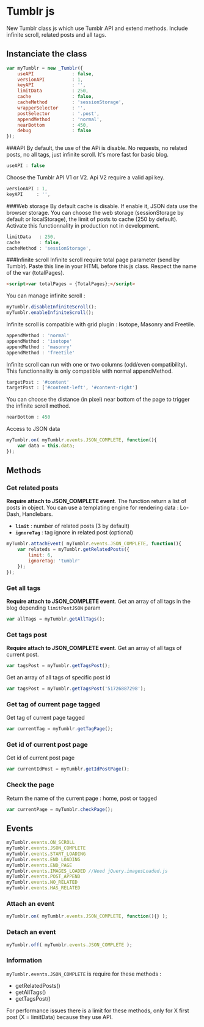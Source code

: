 Tumblr js
==================================================

New Tumblr class js which use Tumblr API and extend methods. Include infinite scroll, related posts and all tags.

Instanciate the class
--------------------------------------

```javascript
var myTumblr = new _Tumblr({
    useAPI              : false,
    versionAPI          : 1,
    keyAPI              : '',
    limitData           : 250,
    cache               : false,
    cacheMethod         : 'sessionStorage',
    wrapperSelector     : '',
    postSelector        : '.post',
    appendMethod        : 'normal',
    nearBottom          : 450,
    debug               : false
});
```

###API
By default, the use of the APi is disable. No requests, no related posts, no all tags, just infinite scroll. It's more fast for basic blog.

```javascript
useAPI : false
```

Choose the Tumblr API V1 or V2. Api V2 require a valid api key.

```javascript
versionAPI : 1,
keyAPI     : '',
```

###Web storage
By default cache is disable. If enable it, JSON data use the browser storage. You can choose the web storage (sessionStorage by default or localStorage), the limit of posts to cache (250 by default). Activate this functionnality in production not in development.

```javascript
limitData   : 250,
cache       : false,
cacheMethod : 'sessionStorage',
```

###Infinite scroll
Infinite scroll require total page parameter (send by Tumblr). Paste this line in your HTML before this js class. Respect the name of the var (totalPages).

```html
<script>var totalPages = {TotalPages};</script>
```

You can manage infinite scroll :

```javascript
myTumblr.disableInfiniteScroll();
myTumblr.enableInfiniteScroll();
```

Infinite scroll is compatible with grid plugin : Isotope, Masonry and Freetile.

```javascript
appendMethod : 'normal'
appendMethod : 'isotope'
appendMethod : 'masonry'
appendMethod : 'freetile'
```

Infinite scroll can run with one or two columns (odd/even compatibility). This functionnality is only compatible with normal appendMethod.

```javascript
targetPost : '#content'
targetPost : ['#content-left', '#content-right']
```

You can choose the distance (in pixel) near bottom of the page to trigger the infinite scroll method.

```javascript
nearBottom : 450
```

Access to JSON data

```javascript
myTumblr.on( myTumblr.events.JSON_COMPLETE, function(){
    var data = this.data;
});
```

## Methods

### Get related posts

**Require attach to JSON_COMPLETE event**. The function return a list of posts in object. You can use a templating engine for rendering data : Lo-Dash, Handlebars.

- **`limit`** : number of related posts (3 by default)
- **`ignoreTag`** : tag ignore in related post (optional)

```javascript
myTumblr.attachEvent( myTumblr.events.JSON_COMPLETE, function(){
    var relateds = myTumblr.getRelatedPosts({
        limit: 6,
        ignoreTag: 'tumblr'
    });
});
```

### Get all tags

**Require attach to JSON_COMPLETE event**. Get an array of all tags in the blog depending `limitPostJSON` param

```javascript
var allTags = myTumblr.getAllTags();
```

### Get tags post

**Require attach to JSON_COMPLETE event**. Get an array of all tags of current post.

```javascript
var tagsPost = myTumblr.getTagsPost();
```

Get an array of all tags of specific post id

```javascript
var tagsPost = myTumblr.getTagsPost('51726887298');
```

### Get tag of current page tagged

Get tag of current page tagged

```javascript
var currentTag = myTumblr.getTagPage();
```

### Get id of current post page

Get id of current post page

```javascript
var currentIdPost = myTumblr.getIdPostPage();
```

### Check the page

Return the name of the current page : home, post or tagged

```javascript
var currentPage = myTumblr.checkPage();
```

## Events

```javascript
myTumblr.events.ON_SCROLL
myTumblr.events.JSON_COMPLETE
myTumblr.events.START_LOADING
myTumblr.events.END_LOADING
myTumblr.events.END_PAGE
myTumblr.events.IMAGES_LOADED //Need jQuery.imagesLoaded.js
myTumblr.events.POST_APPEND
myTumblr.events.NO_RELATED
myTumblr.events.HAS_RELATED
```

### Attach an event

```javascript
myTumblr.on( myTumblr.events.JSON_COMPLETE, function(){} );
```

### Detach an event

```javascript
myTumblr.off( myTumblr.events.JSON_COMPLETE );
```

### Information

`myTumblr.events.JSON_COMPLETE` is require for these methods :
- getRelatedPosts()
- getAllTags()
- getTagsPost()

For performance issues there is a limit for these methods, only for X first post (X = limitData) because they use API.
